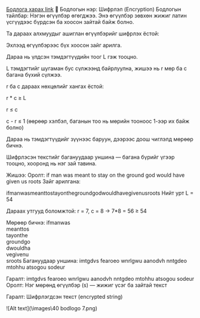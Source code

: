 <a href="https://www.hackerrank.com/challenges/encryption/problem?isFullScreen=true">Бодлога харах link</a>
🔐 Бодлогын нэр: Шифрлэл (Encryption)
Бодлогын тайлбар:
Нэгэн өгүүлбэр өгөгджээ. Энэ өгүүлбэр зөвхөн жижиг латин үсгүүдээс бүрдсэн ба хоосон зайтай байж болно.

Та дараах алхмуудыг ашиглан өгүүлбэрийг шифрлэх ёстой:

Эхлээд өгүүлбэрээс бүх хоосон зайг арилга.

Дараа нь үлдсэн тэмдэгтүүдийн тоог L гэж тооцно.

L тэмдэгтийг шугаман бус сүлжээнд байрлуулна, жишээ нь r мөр ба c багана бүхий сүлжээ.

r ба c дараах нөхцөлийг хангах ёстой:

r * c ≥ L

r ≤ c

c - r ≤ 1 (өөрөөр хэлбэл, баганын тоо нь мөрийн тооноос 1-ээр их байж болно)

Дараа нь тэмдэгтүүдийг зүүнээс баруун, дээрээс доош чиглэлд мөрөөр бичнэ.

Шифрлэсэн текстийг багануудаар уншина — багана бүрийг үгээр тооцно, хооронд нь нэг зай тавина.

Жишээ:
Оролт: if man was meant to stay on the ground god would have given us roots
Зайг арилгана:

ifmanwasmeanttostayonthegroundgodwouldhavegivenusroots
Нийт урт L = 54

Дараах утгууд боломжтой: r = 7, c = 8 → 7*8 = 56 ≥ 54

Мөрөөр бичнэ:
ifmanwas  
meanttos  
tayonthe  
groundgo  
dwouldha  
vegivenu  
sroots
Багануудаар уншина:
imtgdvs fearoeo wnrlgwu aanodvh nntgdeo mtohhu atsogou sodeur

Гаралт:
imtgdvs fearoeo wnrlgwu aanodvh nntgdeo mtohhu atsogou sodeur
Оролт:
Нэг мөрөнд өгүүлбэр (s) — жижиг үсэг ба зайтай текст

Гаралт:
Шифрлэгдсэн текст (encrypted string)

![Alt text](\images\40 bodlogo 7.png)